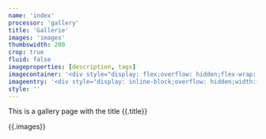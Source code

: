 ```yaml
---
name: 'index'
processor: 'gallery'
title: 'Gallerie'
images: 'images'
thumbswidth: 200
crop: true
fluid: false
imageproperties: [description, tags] 
imagecontainer: '<div style="display: flex;overflow: hidden;flex-wrap: wrap;justify-content: center;">{{`{{.images}}`}}</div>'
imageentry: '<div style="display: inline-block;overflow: hidden;width:{{`{{.thumbswidth}}`}}px;padding: 5px 5px 5px 5px;"><a href="{{`{{.source}}`}}" target="_blank"><img loading="lazy" src="{{`{{.thumbnail}}`}}" alt="{{`{{.name}}`}}"><span>{{`{{.name}}`}}<br/>Beschreibung: {{`{{.description}}`}}<br/>Größe: {{`{{.size}}`}}</span></a></div><br/>'
style: ''
---
```

This is a gallery page with the title {{.title}}

{{.images}}